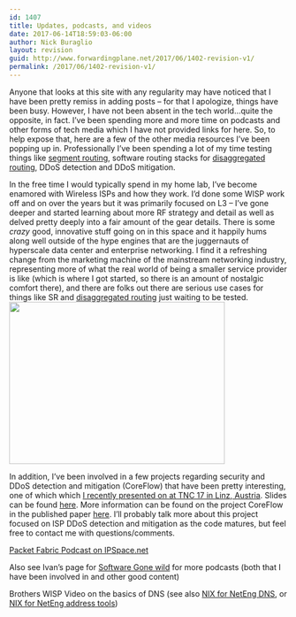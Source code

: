 ```yaml
---
id: 1407
title: Updates, podcasts, and videos
date: 2017-06-14T18:59:03-06:00
author: Nick Buraglio
layout: revision
guid: http://www.forwardingplane.net/2017/06/1402-revision-v1/
permalink: /2017/06/1402-revision-v1/
---
```

Anyone that looks at this site with any regularity may have noticed that I have been pretty remiss in adding posts &#8211; for that I apologize, things have been busy. However, I have not been absent in the tech world&#8230;quite the opposite, in fact. I&#8217;ve been spending more and more time on podcasts and other forms of tech media which I have not provided links for here. So, to help expose that, here are a few of the other media resources I&#8217;ve been popping up in. Professionally I&#8217;ve been spending a lot of my time testing things like [segment routing](http://techfieldday.com/event/srr1/), software routing stacks for [disaggregated routing](https://www.nanog.org/sites/default/files/2_White_The_State_Of_Open_Source_Routers.pdf), DDoS detection and DDoS mitigation.

In the free time I would typically spend in my home lab, I&#8217;ve become enamored with Wireless ISPs and how they work. I&#8217;d done some WISP work off and on over the years but it was primarily focused on L3 &#8211; I&#8217;ve gone deeper and started learning about more RF strategy and detail as well as delved pretty deeply into a fair amount of the gear details. There is some _crazy_ good, innovative stuff going on in this space and it happily hums along well outside of the hype engines that are the juggernauts of hyperscale data center and enterprise networking. I find it a refreshing change from the marketing machine of the mainstream networking industry, representing more of what the real world of being a smaller service provider is like (which is where I got started, so there is an amount of nostalgic comfort there), and there are folks out there are serious use cases for things like SR and [disaggregated routing](https://rule11.tech/?s=disaggregated) just waiting to be tested.  
[<img class="alignright wp-image-1405" src="http://www.forwardingplane.net/wp-content/uploads/2017/06/IMG_3777.jpg" alt="" width="390" height="293" />](http://www.forwardingplane.net/wp-content/uploads/2017/06/IMG_3777.jpg)

In addition, I&#8217;ve been involved in a few projects regarding security and DDoS detection and mitigation (CoreFlow) that have been pretty interesting, one of which which [I recently presented on at TNC 17 in Linz, Austria](https://tnc17.geant.org/core/presentation/30). Slides can be found [here](https://tnc17.geant.org/getfile/3728). More information can be found on the project CoreFlow in the published paper [here](https://scholar.google.com.au/citations?view_op=view_citation&hl=fr&user=alONArcAAAAJ&citation_for_view=alONArcAAAAJ:_Ybze24A_UAC). I&#8217;ll probably talk more about this project focused on ISP DDoS detection and mitigation as the code matures, but feel free to contact me with questions/comments.

[Packet Fabric Podcast on IPSpace.net](http://blog.ipspace.net/2017/06/packet-fabric-on-software-gone-wild.html)

Also see Ivan&#8217;s page for [Software Gone wild](http://www.ipspace.net/Podcast/Software_Gone_Wild) for more podcasts (both that I have been involved in and other good content)

Brothers WISP Video on the basics of DNS (see also [NIX for NetEng DNS](http://www.forwardingplane.net/2016/02/nix4neteng-6-dns-ad-blocking-and-quality-of-experience/), or [NIX for NetEng address tools](http://www.forwardingplane.net/2014/06/nix4neteng-2-ipv46-address-investigation-tools-whois-dig/))

&nbsp;

<div style="position: relative; height: 0; padding-bottom: 56.25%;">
</div>

&nbsp;